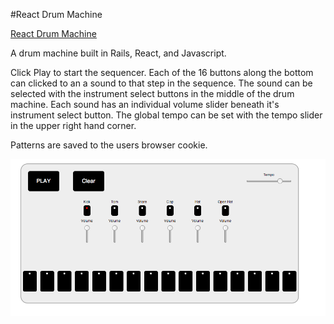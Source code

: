 #React Drum Machine

[React Drum Machine](www.google.com)

A drum machine built in Rails, React, and Javascript.

Click Play to start the sequencer.  Each of the 16 buttons along the bottom can
clicked to an a sound to that step in the sequence.  The sound can be selected
with the instrument select buttons in the middle of the drum machine.  Each sound
has an individual volume slider beneath it's instrument select button.  The global
tempo can be set with the tempo slider in the upper right hand corner.

Patterns are saved to the users browser cookie.


![screenshot]

[screenshot]: docs/screenshot.png
